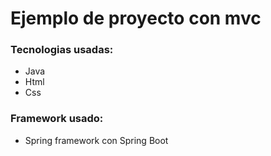 # Ejemplo de proyecto con mvc

### Tecnologias usadas:

* Java
* Html
* Css

### Framework usado:

* Spring framework con Spring Boot


